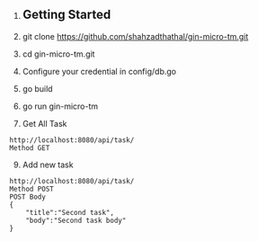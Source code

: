 1. ## Getting Started

2. git clone https://github.com/shahzadthathal/gin-micro-tm.git

3. cd  gin-micro-tm.git

4. Configure your credential in config/db.go


6. go build

7. go run gin-micro-tm 

8. Get All Task
```
http://localhost:8080/api/task/
Method GET
```

9. Add new task
```
http://localhost:8080/api/task/
Method POST
POST Body
{
	"title":"Second task",
	"body":"Second task body"
}
```
